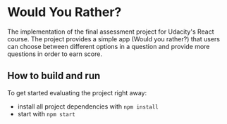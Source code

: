# Would You Rather?

The implementation of the final assessment project for Udacity's React course. The project provides a simple app (Would you rather?) that users can choose between different options in a question and provide more questions in order to earn score.

## How to build and run

To get started evaluating the project right away:

* install all project dependencies with `npm install`
* start with `npm start`
